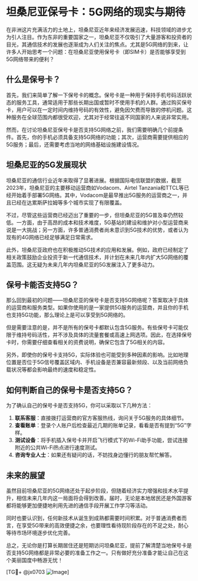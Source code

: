 # 坦桑尼亚保号卡：5G网络的现实与期待

在非洲这片充满活力的土地上，坦桑尼亚近年来经济发展迅速，科技领域的进步尤为引人注目。作为东非的重要国家之一，坦桑尼亚不仅吸引了大量游客和投资者的目光，其通信技术的发展也逐渐成为人们关注的焦点。尤其是5G网络的到来，让许多人开始思考一个问题：在坦桑尼亚使用保号卡（即SIM卡）是否能够享受到5G网络带来的便利？

## 什么是保号卡？

首先，我们来简单了解一下保号卡的概念。保号卡是一种用于保持手机号码活跃状态的服务工具，通常适用于那些长期出国或暂时不使用手机的人群。通过购买保号卡，用户可以在一定时间内维持号码的有效性，避免因欠费而导致的停机问题。这种服务在全球范围内都很受欢迎，尤其对于经常往返不同国家的人来说非常实用。

然而，在讨论坦桑尼亚保号卡是否支持5G网络之前，我们需要明确几个前提条件。首先，你的手机必须具备支持5G网络的功能；其次，运营商需要提供相应的5G服务；最后，还需要考虑当地的网络基础设施建设情况。

## 坦桑尼亚的5G发展现状

坦桑尼亚的通信行业近年来取得了显著进展。根据国际电信联盟的数据，截至2023年，坦桑尼亚的主要移动运营商如Vodacom、Airtel Tanzania和TTCL等已经开始着手部署5G网络。其中，Vodacom是最早推出5G服务的运营商之一，并且已经在达累斯萨拉姆等多个城市实现了有限覆盖。

不过，尽管这些运营商已经迈出了重要的一步，但坦桑尼亚的5G普及率仍然较低。一方面，由于高昂的成本和技术难度，5G基站的建设和维护对小型运营商来说是一大挑战；另一方面，许多普通消费者尚未意识到5G技术的优势，或者认为现有的4G网络已经足够满足日常需求。

此外，坦桑尼亚政府也在积极推动5G技术的应用和发展。例如，政府已经制定了相关政策鼓励企业投资于新一代通信技术，并计划在未来几年内扩大5G网络的覆盖范围。这无疑为未来几年内坦桑尼亚的5G发展注入了更多动力。

## 保号卡能否支持5G？

那么回到最初的问题——坦桑尼亚的保号卡是否支持5G网络呢？答案取决于具体的运营商和服务类型。如果你使用的是一家提供5G服务的运营商，并且你的手机也支持5G功能，那么理论上是可以享受到5G网络的。

但是需要注意的是，并不是所有的保号卡都默认包含5G服务。有些保号卡可能仅限于维持号码活性，并不涉及具体的流量套餐或高速上网选项。因此，在选择保号卡时，你需要仔细查看相关的资费说明，确保它包含了5G相关的内容。

另外，即使你的保号卡支持5G，实际体验也可能受到多种因素的影响。比如地理位置是否位于5G信号覆盖区域内、手机设备是否兼容最新频段、以及当前网络负载状况等都会影响最终的速度和稳定性。

## 如何判断自己的保号卡是否支持5G？

为了确认自己的保号卡是否支持5G，你可以采取以下几种方法：

1. **联系客服**：直接拨打运营商的官方客服热线，询问关于5G服务的具体细节。
2. **查看账单**：登录个人账户后检查最近几期的账单记录，看看是否有提到“5G”字样。
3. **测试设备**：将手机插入保号卡并开启飞行模式下的Wi-Fi助手功能，尝试连接附近的公共Wi-Fi热点进行速度测试。
4. **咨询专业人士**：如果还有疑问的话，不妨找身边懂行的朋友帮忙解答。

## 未来的展望

虽然目前坦桑尼亚的5G网络还处于起步阶段，但随着经济实力增强和技术水平提升，相信未来几年内这一局面将会得到改善。届时，无论是本地居民还是外国游客都将能够更加便捷地利用先进的通信手段开展工作学习等活动。

同时也要认识到，任何新技术从诞生到成熟都需要时间积累。对于普通消费者而言，在享受5G带来的高效便捷之余，也要理性看待现阶段存在的不足之处，耐心等待市场环境逐步优化完善。

总之，无论你是打算长期居住还是短期访问坦桑尼亚，提前了解清楚当地保号卡是否支持5G网络都是非常必要的准备工作之一。只有做好充分准备才能让自己在这个美丽国度中畅游无忧！

[TG💪+ @jx0703 ![Image](https://github.com/user-attachments/assets/dbca1d08-cadb-493c-b0ec-ad6f7a83f270)]